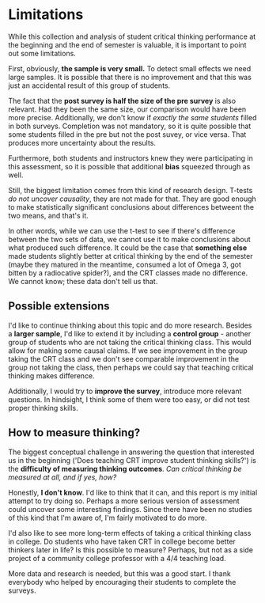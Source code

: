 # Limitations

While this collection and analysis of student critical thinking performance at the beginning and the end of semester is valuable, it is important to point out some limitations.

First, obviously, **the sample is very small.** To detect small effects we need large samples. It is possible that there is no improvement and that this was just an accidental result of this group of students. 

The fact that the **post survey is half the size of the pre survey** is also relevant. Had they been the same size, our comparison would have been more precise. Additionally, we don't know if *exactly the same students* filled in both surveys. Completion was not mandatory, so it is quite possible that some students filled in the pre but not the post suvey, or vice versa. That produces more uncertainty about the results.

Furthermore, both students and instructors knew they were participating in this assessment, so it is possible that additional **bias** squeezed through as well.

Still, the biggest limitation comes from this kind of research design. T-tests *do not uncover causality*, they are not made for that. They are good enough to make statistically significant conclusions about differences betweent the two means, and that's it. 

In other words, while we can use the t-test to see if there's difference between the two sets of data, we cannot use it to make conclusions about what produced such difference. It could be the case that **something else** made students slightly better at critical thinking by the end of the semester (maybe they matured in the meantime, consumed a lot of Omega 3, got bitten by a radiocative spider?), and the CRT classes made no difference. We cannot know; these data don't tell us that.

## Possible extensions

I'd like to continue thinking about this topic and do more research. Besides a **larger sample**, I'd like to extend it by including a **control group** - another group of students who are not taking the critical thinking class. This would allow for making some causal claims. If we see improvement in the group taking the CRT class and we don't see comparable improvement in the group not taking the class, then perhaps we could say that teaching critical thinking makes difference.

Additionally, I would try to **improve the survey**, introduce more relevant questions. In hindsight, I think some of them were too easy, or did not test proper thinking skills.

## How to measure thinking?

The biggest conceptual challenge in answering the question that interested us in the beginning ('Does teaching CRT improve student thinking skills?') is the **difficulty of measuring thinking outcomes**. *Can critical thinking be measured at all, and if yes, how?*

Honestly, **I don't know**. I'd like to think that it can, and this report is my initial attempt to try doing so. Perhaps a more serious version of assessment could uncover some interesting findings. Since there have been no studies of this kind that I'm aware of, I'm fairly motivated to do more.

I'd also like to see more long-term effects of taking a critical thinking class in college. Do students who have taken CRT in college become better thinkers later in life? Is this possible to measure? Perhaps, but not as a side project of a community college professor with a 4/4 teaching load.

More data and research is needed, but this was a good start. I thank everybody who helped by encouraging their students to complete the surveys.